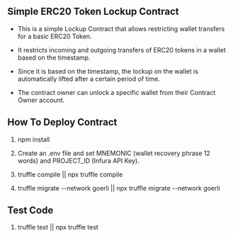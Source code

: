 ## Simple ERC20 Token Lockup Contract

- This is a simple Lockup Contract that allows restricting wallet transfers for a basic ERC20 Token.

- It restricts incoming and outgoing transfers of ERC20 tokens in a wallet based on the timestamp.

- Since it is based on the timestamp, the lockup on the wallet is automatically lifted after a certain period of time.

- The contract owner can unlock a specific wallet from their Contract Owner account.

## How To Deploy Contract

1. npm install

2. Create an .env file and set MNEMONIC (wallet recovery phrase 12 words) and PROJECT_ID (Infura API Key).

3. truffle compile || npx truffle compile

4. truffle migrate --network goerli || npx truffle migrate --network goerli

## Test Code

1. truffle test || npx truffle test
